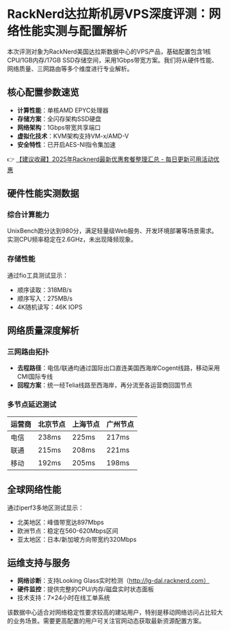 # RackNerd达拉斯机房VPS深度评测：网络性能实测与配置解析

本次评测对象为RackNerd美国达拉斯数据中心的VPS产品，基础配置包含1核CPU/1GB内存/17GB SSD存储空间，采用1Gbps带宽方案。我们将从硬件性能、网络质量、三网路由等多个维度进行专业解析。

## 核心配置参数速览
- **计算性能**：单核AMD EPYC处理器
- **存储方案**：全闪存架构SSD硬盘
- **网络架构**：1Gbps带宽共享端口
- **虚拟化技术**：KVM架构支持VM-x/AMD-V
- **安全特性**：已开启AES-NI指令集加速

👉 [【建议收藏】2025年Racknerd最新优惠套餐整理汇总 - 每日更新可用活动优惠](https://bit.ly/Rack_Nerd)

## 硬件性能实测数据
### 综合计算能力
UnixBench跑分达到980分，满足轻量级Web服务、开发环境部署等场景需求。实测CPU频率稳定在2.6GHz，未出现降频现象。

### 存储性能
通过fio工具测试显示：
- 顺序读取：318MB/s
- 顺序写入：275MB/s 
- 4K随机读写：46K IOPS

## 网络质量深度解析
### 三网路由拓扑
- **去程路径**：电信/联通均通过国际出口直连美国西海岸Cogent线路，移动采用CMI国际专线
- **回程方案**：统一经Telia线路至西海岸，再分流至各运营商回国节点

### 多节点延迟测试
| 运营商 | 北京节点 | 上海节点 | 广州节点 |
|--------|----------|----------|----------|
| 电信   | 238ms    | 225ms    | 217ms    |
| 联通   | 215ms    | 208ms    | 221ms    |  
| 移动   | 192ms    | 205ms    | 198ms    |

## 全球网络性能
通过iperf3多地区测试显示：
- 北美地区：峰值带宽达897Mbps
- 欧洲节点：稳定在560-620Mbps区间
- 亚太地区：日本/新加坡方向带宽约320Mbps

## 运维支持与服务
- **网络诊断**：支持Looking Glass实时检测（http://lg-dal.racknerd.com）
- **硬件监控**：提供完整的CPU/内存/磁盘实时状态面板
- 技术支持：7×24小时在线工单系统

该数据中心适合对网络稳定性要求较高的建站用户，特别是移动网络访问占比较大的业务场景。需要更高配置的用户可关注官网动态获取最新资源配置方案。